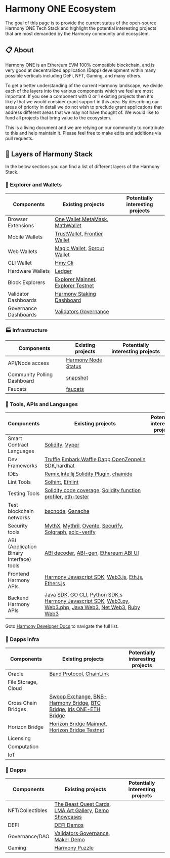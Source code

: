 # Harmony ONE Ecosystem

The goal of this page is to provide the current status of the open-source Harmony ONE Tech Stack and highlight the potential interesting projects that are most demanded by the Harmony community and ecosystem.  

## :clipboard: About 
Harmony ONE is an Ethereum EVM 100% compatible blockchain, and is very good at decentralized application (Dapp) development within many possible verticals including DeFi, NFT, Gaming, and many others.

To get a better understanding of the current Harmony landscape, we divide each of the layers into the various components which we feel are most important. If you see a component with 0 or 1 existing projects then it's likely that we would consider grant support in this area. By describing our areas of priority in detail we do not wish to preclude grant applications that address different areas that we may not have thought of. We would like to fund all projects that bring value to the ecosystem. 

This is a living document and we are relying on our community to contribute to this and help maintain it. Please feel free to make edits and additions via pull requests. 

## :bookmark_tabs: Layers of Harmony Stack

In the below sections you can find a list of different layers of the Harmony Stack. 

### :iphone: Explorer and Wallets

| Components | Existing projects | Potentially interesting projects
|-|-|-
| Browser Extensions | [One Wallet](https://chrome.google.com/webstore/detail/harmony-one-wallet/fnnegphlobjdpkhecapkijjdkgcjhkib),[MetaMask](https://metamask.io/), [MathWallet](https://mathwallet.xyz/en/)
| Mobile Wallets| [TrustWallet](https://trustwallet.com/), [Frontier Wallet](https://frontier.xyz/) 
| Web Wallets| [Magic Wallet](https://docs.magic.link/blockchains/harmony), [Sprout Wallet](https://sprout.sesameseed.org)
| CLI Wallet | [Hmy Cli](https://docs.harmony.one/home/network/wallets/harmony-cli)
| Hardware Wallets | [Ledger](https://www.ledger.com/ethereum-wallet)
| Block Explorers | [Explorer Mainnet](https://explorer.harmony.one/), [Explorer Testnet](https://explorer.testnet.harmony.one/)
| Validator Dashboards | [Harmony Staking Dashboard](https://staking.harmony.one)
| Governance Dashboards | [Validators Governance](https://staking.harmony.one/snapshot)

### :factory: Infrastructure
| Components | Existing projects | Potentially interesting projects
|-|-|-
|API/Node access| [Harmony Node Status](https://status.harmony.one/)
|Community Polling Dashboard| [snapshot](https://staking.harmony.one/snapshot)
|Faucets| [faucets](https://docs.harmony.one/home/developers/getting-started/faucets)

### :wrench: Tools, APIs and Languages

| Components | Existing projects | Potentially interesting projects 
|-|-|-
| Smart Contract Languages | [Solidity](https://solidity.readthedocs.io/en/latest/), [Vyper](https://vyper.readthedocs.io/en/latest/)
| Dev Frameworks | [Truffle](https://trufflesuite.com/),[Embark](https://github.com/embark-framework/embark),[Waffle](https://getwaffle.io/),[Dapp](https://dapp.tools/dapp/),[OpenZeppelin SDK](https://openzeppelin.com/sdk/),[hardhat](https://hardhat.org/)
| IDEs | [Remix](https://remix.ethereum.org/),[Intellij Solidity Plugin](https://jetbrains.com/idea/), [chainide](https://eth.chainide.com/project/welcome)
| Lint Tools | [Solhint](https://github.com/protofire/solhint), [Ethlint](https://github.com/duaraghav8/Ethlint)
| Testing Tools | [Solidity code coverage](https://github.com/0xProject/0x-monorepo/tree/development/packages/sol-coverage), [Solidity function profiler](https://github.com/EricR/sol-function-profiler), [eth-tester](https://github.com/ethereum/eth-tester)
| Test blockchain networks | [bscnode](https://docs.binance.org/smart-chain/developer/fullnode.html), [Ganache](https://github.com/trufflesuite/ganache)
| Security tools | [MythX](https://mythx.io/), [Mythril](https://github.com/ConsenSys/mythril), [Oyente](https://github.com/melonproject/oyente), [Securify](https://securify.chainsecurity.com/), [Solgraph](https://github.com/raineorshine/solgraph), [solc-verify](https://github.com/SRI-CSL/solidity/)
| ABI (Application Binary Interface) tools | [ABI decoder](https://github.com/ConsenSys/abi-decoder), [ABI-gen](https://github.com/0xProject/0x-monorepo/tree/development/packages/abi-gen), [Ethereum ABI UI](https://github.com/hiddentao/ethereum-abi-ui)
| Frontend Harmony APIs | [Harmony Javascript SDK](https://github.com/harmony-one/sdk), [Web3.js](https://github.com/ethereum/web3.js/), [Eth.js](https://github.com/ethjs), [Ethers.js](https://github.com/ethers-io/ethers.js/)
| Backend Harmony APIs | [Java SDK](https://docs.harmony.one/home/developers/sdk/java-sdk), [GO CLI](https://docs.harmony.one/home/developers/sdk/go-cli),  [Python SDK](https://docs.harmony.one/home/developers/sdk/python-sdk),s [Harmony Javascript SDK](https://github.com/harmony-one/sdk), [Web3.py](https://github.com/ethereum/web3.py), [Web3.php](https://github.com/sc0Vu/web3.php), [Java Web3](https://github.com/web3j/web3j), [Net Web3](https://nethereum.com/), [Ruby Web3](https://github.com/EthWorks/ethereum.rb)

Goto [Harmony Developer Docs](https://docs.harmony.one/home/developers/getting-started) to navigate the full list.

### :convenience_store: Dapps infra
| Components | Existing projects | Potentially interesting projects
|-|-|-
| Oracle | [Band Protocol](https://medium.com/harmony-one/harmony-completes-mainnet-integration-with-band-protocol-and-announce-strategic-partnership-8f09d5b4b4be), [ChainLink](https://medium.com/harmony-one/harmony-integrates-chainlink-and-announces-grants-for-chainlink-based-apps-built-on-harmony-816a7f204ee1)
| File Storage, Cloud |
| Cross Chain Bridges | [Swoop Exchange](https://swoop.exchange/#/swap), [BNB-Harmony Bridge](https://docs.harmony.one/home/general/showcases/cross-chain/bnb-harmony-bridge), [BTC Bridge](https://docs.harmony.one/home/general/showcases/cross-chain/btc-bridge), [Iris ONE-ETH Bridge](https://docs.harmony.one/home/general/showcases/cross-chain/iris-bridge)
| Horizon Bridge | [Horizon Bridge Mainnet](http://bridge.harmony.one/), [Horizon Bridge Testnet](http://testnet.bridge.hmny.io/)    
| Licensing |
| Computation | 
| IoT | |

### :link: Dapps

| Components | Existing projects | Potentially interesting projects
|-|-|-
| NFT/Collectibles | [The Beast Quest Cards](https://bquh.io/), [LMA Art Gallery](https://lma-art-gallery.com/), [Demo Showcases](https://docs.harmony.one/home/general/showcases/other-showcases)
| DEFI | [DEFI Demos](https://docs.harmony.one/home/general/showcases/defi)
| Governance/DAO | [Validators Governance](staking.harmony.one/snapshot), [Maker Demo](https://docs.harmony.one/home/general/showcases/defi/maker-demo-steps)
| Gaming | [Harmony Puzzle](https://docs.harmony.one/home/general/showcases/other-showcases/harmony-puzzle) 
